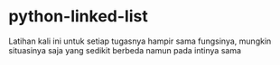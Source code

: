 # python-linked-list
Latihan kali ini untuk setiap tugasnya hampir sama fungsinya, mungkin situasinya saja yang sedikit berbeda namun pada intinya sama
